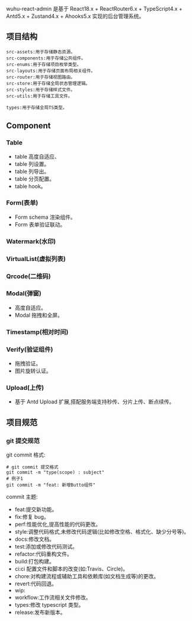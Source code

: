 wuhu-react-admin 是基于 React18.x + ReactRouter6.x + TypeScript4.x + Antd5.x + Zustand4.x + Ahooks5.x 实现的后台管理系统。

## 项目结构

```
src-assets:用于存储静态资源。
src-components:用于存储公共组件。
src-enums:用于存储项目枚举类型。
src-layouts:用于存储页面布局相关组件。
src-router:用于存储视图路由。
src-store:用于存储全局状态管理逻辑。
src-styles:用于存储样式文件。
src-utils:用于存储工具文件。

types:用于存储全局TS类型。
```

## Component

### Table

- table 高度自适应、
- table 列设置。
- table 列导出。
- table 分页配置。
- table hook。

### Form(表单)

- Form schema 渲染组件。
- Form 表单验证联动。

### Watermark(水印)

### VirtualList(虚拟列表)

### Qrcode(二维码)

### Modal(弹窗)

- 高度自适应。
- Modal 拖拽和全屏。

### Timestamp(相对时间)

### Verify(验证组件)

- 拖拽验证。
- 图片旋转认证。

### Upload(上传)

- 基于 Antd Upload 扩展,搭配服务端支持秒传、分片上传、断点续传。

## 项目规范

### git 提交规范

git commit 格式:

```
# git commit 提交格式
git commit -m "type(scope) : subject"
# 例子1
git commit -m "feat: 新增Butto组件"
```

commit 主题:

- feat:提交新功能。
- fix:修复 bug。
- perf:性能优化,提高性能的代码更改。
- style:调整代码格式,未修改代码逻辑(比如修改空格、格式化、缺少分号等)。
- docs:修改文档。
- test:添加或修改代码测试。
- refactor:代码重构文件。
- build:打包构建。
- ci:ci 配置文件和脚本的改变(如:Travis、Circle)。
- chore:对构建流程或辅助工具和依赖库(如文档生成等)的更改。
- revert:代码回退。
- wip:
- workflow:工作流相关文件修改。
- types:修改 typescript 类型。
- release:发布新版本。
